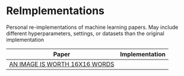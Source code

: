 # ReImplementations

Personal re-implementations of machine learning papers. May include different hyperparameters,
settings, or datasets than the original implementation

| Paper | Implementation | 
| ----- | -------------- | 
| [AN IMAGE IS WORTH 16X16 WORDS](https://arxiv.org/pdf/2010.11929) |
